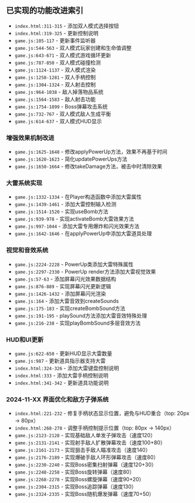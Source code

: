 ## 已实现的功能改进索引
- `index.html:311-315` - 添加双人模式选择按钮
- `index.html:319-325` - 更新控制说明
- `game.js:105-117` - 更新事件监听器
- `game.js:544-563` - 双人模式玩家创建和生命值调整
- `game.js:643-671` - 双人模式游戏循环更新
- `game.js:787-850` - 双人模式碰撞检测
- `game.js:1124-1137` - 双人模式渲染
- `game.js:1258-1281` - 双人手柄控制
- `game.js:1304-1324` - 双人射击控制
- `game.js:964-1038` - 敌人掉落物品系统
- `game.js:1564-1583` - 敌人射击功能
- `game.js:1754-1899` - Boss弹幕攻击系统
- `game.js:732-767` - 双人模式敌人生成平衡
- `game.js:614-637` - 双人模式HUD显示

### 增强效果机制改进
- `game.js:1625-1648` - 修改applyPowerUp方法，效果不再基于时间
- `game.js:1620-1623` - 简化updatePowerUps方法
- `game.js:1650-1664` - 修改takeDamage方法，被击中时清除效果

### 大雷系统实现
- `game.js:1332-1334` - 在Player构造函数中添加大雷属性
- `game.js:1439-1461` - 添加大雷控制输入检测
- `game.js:1514-1520` - 实现useBomb方法
- `game.js:939-978` - 实现activateBomb大雷效果方法
- `game.js:997-1044` - 添加大雷专用爆炸和闪光效果方法
- `game.js:1642-1646` - 在applyPowerUp中添加大雷道具处理

### 视觉和音效系统
- `game.js:2224-2228` - PowerUp类添加大雷特殊属性
- `game.js:2297-2330` - PowerUp render方法添加大雷视觉效果
- `game.js:57-63` - 添加屏幕闪光效果数据结构
- `game.js:876-889` - 实现屏幕闪光更新逻辑
- `game.js:1426-1432` - 添加屏幕闪光渲染
- `game.js:164` - 添加大雷音效到createSounds
- `game.js:175-183` - 实现createBombSound方法
- `game.js:191-195` - playSound方法添加大雷音效特殊处理
- `game.js:216-238` - 实现playBombSound多层音效方法

### HUD和UI更新
- `game.js:622-650` - 更新HUD显示大雷数量
- `game.js:987` - 更新道具指示器支持大雷
- `index.html:324-326` - 添加大雷键盘控制说明
- `index.html:333` - 添加大雷手柄控制说明
- `index.html:341-342` - 更新道具功能说明

### 2024-11-XX 界面优化和敌方子弹系统
- `index.html:221-232` - 修复手柄状态显示位置，避免与HUD重合（top: 20px → 80px）
- `index.html:268-278` - 调整手柄控制提示位置（top: 80px → 140px）
- `game.js:2123-2128` - 实现基础敌人单发子弹攻击（速度120）
- `game.js:2131-2141` - 实现射手敌人扩散弹幕攻击（速度100+80）
- `game.js:2161-2173` - 实现狙击手敌人瞄准攻击（速度140）
- `game.js:2176-2189` - 实现爆破手敌人环形弹幕攻击（速度80）
- `game.js:2230-2240` - 实现Boss密集扫射弹幕（速度120+30）
- `game.js:2248-2258` - 实现Boss旋转弹幕（速度80）
- `game.js:2268-2278` - 实现Boss螺旋弹幕（速度90+20）
- `game.js:2304-2315` - 实现Boss追踪弹幕（速度130）
- `game.js:2324-2335` - 实现Boss随机爆发弹幕（速度70+50）

